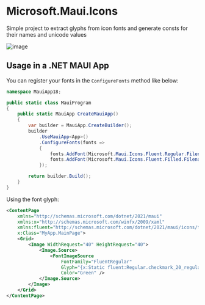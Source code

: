 # Microsoft.Maui.Icons

Simple project to extract glyphs from icon fonts and generate consts for their names and unicode values

![image](https://user-images.githubusercontent.com/271950/152597297-9cdec4a4-33a3-4d6a-8c9e-18be20a0c9e9.png)


## Usage in a .NET MAUI App

You can register your fonts in the `ConfigureFonts` method like below:

```csharp
namespace MauiApp18;

public static class MauiProgram
{
	public static MauiApp CreateMauiApp()
	{
		var builder = MauiApp.CreateBuilder();
		builder
			.UseMauiApp<App>()
			.ConfigureFonts(fonts =>
			{
				fonts.AddFont(Microsoft.Maui.Icons.Fluent.Regular.Filename, "FluentRegular");
				fonts.AddFont(Microsoft.Maui.Icons.Fluent.Filled.Filename, "FluentFilled");
			});

		return builder.Build();
	}
}
```

Using the font glyph:

```xml
<ContentPage
	xmlns="http://schemas.microsoft.com/dotnet/2021/maui"
	xmlns:x="http://schemas.microsoft.com/winfx/2009/xaml"
	xmlns:fluent="http://schemas.microsoft.com/dotnet/2021/maui/icons/fluent"
	x:Class="MyApp.MainPage">
	<Grid>
		<Image WidthRequest="40" HeightRequest="40">
			<Image.Source>
				<FontImageSource
					FontFamily="FluentRegular"
					Glyph="{x:Static fluent:Regular.checkmark_20_regular}"
					Color="Green" />
			</Image.Source>
		</Image>
	</Grid>
</ContentPage>
```

